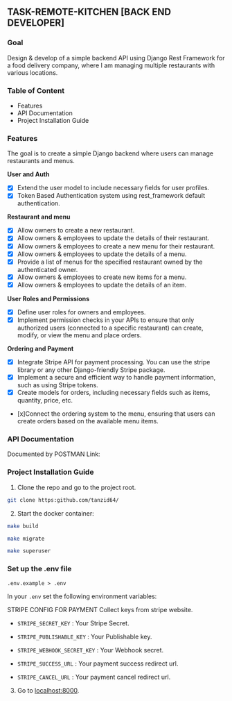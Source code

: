 ## TASK-REMOTE-KITCHEN [BACK END DEVELOPER]
### Goal
Design & develop of a simple backend API using Django Rest Framework for a food delivery company, where I am managing multiple restaurants with various locations.

### Table of Content
- Features
- API Documentation
- Project Installation Guide

### Features

The goal is to create a simple Django backend where users can manage restaurants and menus.

**User and Auth**
- [x] Extend the user model to include necessary fields for user profiles.
- [x] Token Based Authentication system using rest_framework default authentication.

**Restaurant and menu**
- [x] Allow owners to create a new restaurant.
- [x] Allow owners & employees to update the details of their restaurant.
- [x] Allow owners & employees to create a new menu for their restaurant.
- [x] Allow owners & employees to update the details of a menu.
- [x] Provide a list of menus for the specified restaurant owned by the authenticated owner.
- [x] Allow owners & employees to create new items for a menu.
- [x] Allow owners & employees to update the details of an item.

**User Roles and Permissions**
- [x] Define user roles for owners and employees.
- [x] Implement permission checks in your APIs to ensure that only authorized users (connected to a specific restaurant) can create, modify, or view the menu and place orders.

**Ordering and Payment**
- [x] Integrate Stripe API for payment processing. You can use the stripe library or any other Django-friendly Stripe package.
- [x] Implement a secure and efficient way to handle payment information, such as using Stripe tokens.
- [x] Create models for orders, including necessary fields such as items, quantity, price, etc.
- [x]Connect the ordering system to the menu, ensuring that users can create orders based on the available menu items.

### API Documentation
Documented by POSTMAN
Link: 

### Project Installation Guide

1. Clone the repo and go to the project root.
```bash
git clone https:github.com/tanzid64/
```
2. Start the docker container: 
```bash
make build
```
```bash
make migrate
```
```bash
make superuser
```
### Set up the .env file

`.env.example > .env`

In your `.env` set the following environment variables:

STRIPE CONFIG FOR PAYMENT
Collect keys from stripe website.
- `STRIPE_SECRET_KEY` : Your Stripe Secret.
- `STRIPE_PUBLISHABLE_KEY` : Your Publishable key.
- `STRIPE_WEBHOOK_SECRET_KEY` : Your Webhook secret.

- `STRIPE_SUCCESS_URL` : Your payment success redirect url.
- `STRIPE_CANCEL_URL` : Your payment cancel redirect url.

3. Go to [localhost:8000](http://localhost:8000).

